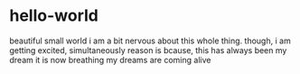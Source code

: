 # hello-world
beautiful small world
i am a bit nervous about this whole thing.
though, i am getting excited, simultaneously
reason is bcause, this has always been my dream
it is now breathing
my dreams are coming alive
